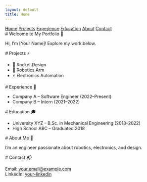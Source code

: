 ```yaml
---
layout: default
title: Home
---
```


<link rel="stylesheet" href="assets/style.css">

<!-- Navigation Bar -->
<nav id="navbar">
  <a href="#home" class="active">Home</a>
  <a href="#projects">Projects</a>
  <a href="#experience">Experience</a>
  <a href="#education">Education</a>
  <a href="#about">About</a>
  <a href="#contact">Contact</a>
</nav>

<!-- Sections -->
<section id="home">
# Welcome to My Portfolio 🚀

Hi, I’m [Your Name]! Explore my work below.
</section>

<section id="projects">
# Projects ⚡

- 🚀 Rocket Design  
- 🤖 Robotics Arm  
- ⚡ Electronics Automation
</section>

<section id="experience">
# Experience 💼

- Company A – Software Engineer (2022–Present)  
- Company B – Intern (2021–2022)
</section>

<section id="education">
# Education 🎓

- University XYZ – B.Sc. in Mechanical Engineering (2018–2022)  
- High School ABC – Graduated 2018
</section>

<section id="about">
# About Me 👋

I’m an engineer passionate about robotics, electronics, and design.
</section>

<section id="contact">
# Contact 📬

Email: your.email@example.com  
LinkedIn: [your-linkedin](https://linkedin.com)
</section>

<!-- JavaScript for active tab highlighting -->
<script>
const sections = document.querySelectorAll("section");
const navLinks = document.querySelectorAll("nav a");

window.addEventListener("scroll", () => {
  let current = "";
  sections.forEach(section => {
    const sectionTop = section.offsetTop - 120;
    if (pageYOffset >= sectionTop) {
      current = section.getAttribute("id");
    }
  });

  navLinks.forEach(link => {
    link.classList.remove("active");
    if (link.getAttribute("href") === "#" + current) {
      link.classList.add("active");
    }
  });
});
</script>
